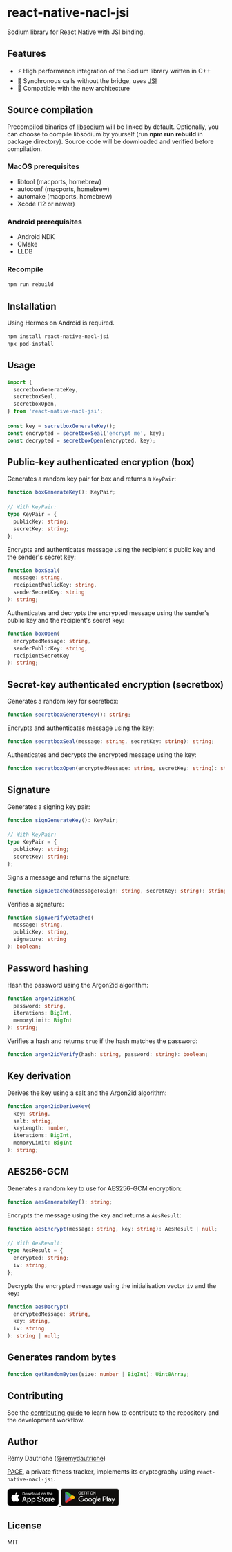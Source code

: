 # react-native-nacl-jsi

Sodium library for React Native with JSI binding.

## Features

- ⚡️ High performance integration of the Sodium library written in C++
- 🔗 Synchronous calls without the bridge, uses [JSI](https://reactnative.dev/docs/the-new-architecture/landing-page#fast-javascriptnative-interfacing)
- 🧩 Compatible with the new architecture

## Source compilation

Precompiled binaries of [libsodium](https://libsodium.org) will be linked by default.
Optionally, you can choose to compile libsodium by yourself (run **npm&nbsp;run&nbsp;rebuild** in package directory). Source code will be downloaded and verified before compilation.

### MacOS prerequisites

- libtool (macports, homebrew)
- autoconf (macports, homebrew)
- automake (macports, homebrew)
- Xcode (12 or newer)

### Android prerequisites

- Android NDK
- CMake
- LLDB

### Recompile

```sh
npm run rebuild
```

## Installation

Using Hermes on Android is required.

```sh
npm install react-native-nacl-jsi
npx pod-install
```

## Usage

```js
import {
  secretboxGenerateKey,
  secretboxSeal,
  secretboxOpen,
} from 'react-native-nacl-jsi';

const key = secretboxGenerateKey();
const encrypted = secretboxSeal('encrypt me', key);
const decrypted = secretboxOpen(encrypted, key);
```

## Public-key authenticated encryption (box)

Generates a random key pair for box and returns a `KeyPair`:

```ts
function boxGenerateKey(): KeyPair;

// With KeyPair:
type KeyPair = {
  publicKey: string;
  secretKey: string;
};
```

Encrypts and authenticates message using the recipient's public key and the sender's secret key:

```ts
function boxSeal(
  message: string,
  recipientPublicKey: string,
  senderSecretKey: string
): string;
```

Authenticates and decrypts the encrypted message using the sender's public key and the recipient's secret key:

```ts
function boxOpen(
  encryptedMessage: string,
  senderPublicKey: string,
  recipientSecretKey
): string;
```

## Secret-key authenticated encryption (secretbox)

Generates a random key for secretbox:

```ts
function secretboxGenerateKey(): string;
```

Encrypts and authenticates message using the key:

```ts
function secretboxSeal(message: string, secretKey: string): string;
```

Authenticates and decrypts the encrypted message using the key:

```ts
function secretboxOpen(encryptedMessage: string, secretKey: string): string;
```

## Signature

Generates a signing key pair:

```ts
function signGenerateKey(): KeyPair;

// With KeyPair:
type KeyPair = {
  publicKey: string;
  secretKey: string;
};
```

Signs a message and returns the signature:

```ts
function signDetached(messageToSign: string, secretKey: string): string | null;
```

Verifies a signature:

```ts
function signVerifyDetached(
  message: string,
  publicKey: string,
  signature: string
): boolean;
```

## Password hashing

Hash the password using the Argon2id algorithm:

```ts
function argon2idHash(
  password: string,
  iterations: BigInt,
  memoryLimit: BigInt
): string;
```

Verifies a hash and returns `true` if the hash matches the password:

```ts
function argon2idVerify(hash: string, password: string): boolean;
```

## Key derivation

Derives the key using a salt and the Argon2id algorithm:

```ts
function argon2idDeriveKey(
  key: string,
  salt: string,
  keyLength: number,
  iterations: BigInt,
  memoryLimit: BigInt
): string;
```

## AES256-GCM

Generates a random key to use for AES256-GCM encryption:

```ts
function aesGenerateKey(): string;
```

Encrypts the message using the key and returns a `AesResult`:

```ts
function aesEncrypt(message: string, key: string): AesResult | null;

// With AesResult:
type AesResult = {
  encrypted: string;
  iv: string;
};
```

Decrypts the encrypted message using the initialisation vector `iv` and the key:

```ts
function aesDecrypt(
  encryptedMessage: string,
  key: string,
  iv: string
): string | null;
```

## Generates random bytes

```ts
function getRandomBytes(size: number | BigInt): Uint8Array;
```

## Contributing

See the [contributing guide](CONTRIBUTING.md) to learn how to contribute to the repository and the development workflow.

## Author

Rémy Dautriche ([@remydautriche](https://twitter.com/remydautriche))

[PACE](https://withpace.io), a private fitness tracker, implements its cryptography using `react-native-nacl-jsi`.

<div>
  <a href="https://apps.apple.com/app/pace-privacy/id6444367013">
    <img height="40" src="/assets/img/appstore.svg">
  </a>
  <a href="https://play.google.com/store/apps/details?id=io.withpace.pace">
    <img height="40" src="/assets/img/googleplay.svg">
  </a>
</div>

## License

MIT
